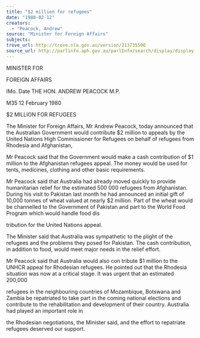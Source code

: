 ```yaml
---
title: "$2 million for refugees"
date: "1980-02-12"
creators:
  - "Peacock, Andrew"
source: "Minister for Foreign Affairs"
subjects:
trove_url: http://trove.nla.gov.au/version/213735500
source_url: http://parlinfo.aph.gov.au/parlInfo/search/display/display.w3p;query=Id%3A%22media/pressrel/HPR10028748%22
---
```


 MINISTER FOR  

 FOREIGN AFFAIRS

 IMo. Date THE HON. ANDREW PEACOCK M.P.

 M35 12 February 1980

 $2 MILLION FOR REFUGEES

 The Minister for Foreign Affairs, Mr Andrew Peacock,  today announced that the Australian Government would contribute  $2 million to appeals by the United Nations High Commissioner  for Refugees on behalf of refugees from Rhodesia and  Afghanistan,

 Mr Peacock said that the Government would make  a cash contribution of $1 million to the Afghanistan refugees  appeal. The money would be used for tents, medicines, clothing  and other basic requirements.

 Mr Peacock said that Australia had already moved  quickly to provide humanitarian relief for the estimated  500 000 refugees from Afghanistan. During his visit to  Pakistan last month he had announced an initial gift of 10,000  tonnes of wheat valued at nearly $2 million. Part of the  wheat would be channelled to the Government of Pakistan and  part to the World Food Program which would handle food dis­

 tribution for the United Nations appeal.

 The Minister said that Australia was sympathetic  to the plight of the refugees and the problems they posed for  Pakistan. The cash contribution, in addition to food, would  meet major needs in the relief effort.

 Mr Peacock said that Australia would also con­ tribute $1 million to the UNHCR appeal for Rhodesian refugees.  He pointed out that the Rhodesia situation was now at a  critical stage. It was urgent that an estimated 200,000 

 refugees in the neighbouring countries of Mozambique, Botswana  and Zambia be repatriated to take part in the coming national  elections and contribute to the rehabilitation and development  of their country. Australia had played an important role in 

 the Rhodesian negotiations, the Minister said, and the effort  to repatriate refugees deserved our support.

